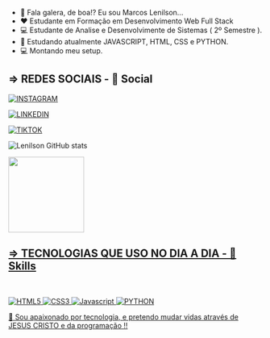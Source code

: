 - 👋 Fala galera, de boa!? Eu sou Marcos Lenilson...
- ❤ Estudante em Formação em Desenvolvimento Web Full Stack 
- 💻 Estudante de Analise e Desenvolvimente de Sistemas ( 2º Semestre ).
- 🌱 Estudando atualmente JAVASCRIPT, HTML, CSS e PYTHON.
- 💻 Montando meu setup.

<h2>=> REDES SOCIAIS - 👨 Social</h2>

[![INSTAGRAM](https://img.shields.io/badge/Instagram-E4405F?style=for-the-badge&logo=instagram&logoColor=white)](https://www.instagram.com/marcos_lenilson/)

[![LINKEDIN](https://img.shields.io/badge/LinkedIn-0077B5?style=for-the-badge&logo=linkedin&logoColor=white)](https://www.linkedin.com/in/marcos-lenilson/)

[![TIKTOK](https://img.shields.io/badge/TikTok-000000?style=for-the-badge&logo=tiktok&logoColor=white)](https://www.tiktok.com/@marcos_futurodev)


![Lenilson GitHub stats](https://github-readme-stats.vercel.app/api?username=MarcosLenilson&show_icons=true&theme=radical)


<div >
  <a href="https://github.com/MarcosLenilson">
  <img height="150em" src="https://github-readme-stats.vercel.app/api/top-langs/?username=marcoslenilson&layout=compact&langs_count=7&theme=dracula"/>
 
</div>

<h2> => TECNOLOGIAS QUE USO NO DIA A DIA - 🚀 Skills</h2>
<BR>


  ![HTML5](https://img.shields.io/badge/HTML5-E34F26?style=for-the-badge&logo=html5&logoColor=white) 
  ![CSS3](https://img.shields.io/badge/CSS3-1572B6?style=for-the-badge&logo=css3&logoColor=white) 
  ![Javascript](https://img.shields.io/badge/JavaScript-F7DF1E?style=for-the-badge&logo=javascript&logoColor=black) 
  ![PYTHON](https://img.shields.io/badge/Python-14354C?style=for-the-badge&logo=python&logoColor=white) 

  
🙏 Sou apaixonado por tecnologia, e pretendo mudar vidas através de JESUS CRISTO e da programação !!
